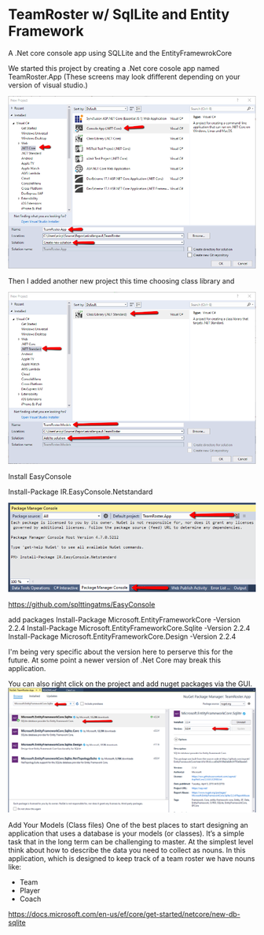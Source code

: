 # TeamRoster w/ SqlLite and Entity Framework
A .Net core console app using SQLLite and the EntityFramewrokCore

We started this project by creating a .Net core cosole app named TeamRoster.App 
(These screens may look dfifferent depending on your version of visual studio.)

![File](file.bmp)

Then I added another new project this time choosing class library and  

![Add Models](AddModels.bmp)


Install EasyConsole

Install-Package IR.EasyConsole.Netstandard 

![Install Easy Console Nuget](InstallEasyConsoleNuget.bmp)

https://github.com/splttingatms/EasyConsole

add packages
Install-Package Microsoft.EntityFrameworkCore -Version 2.2.4
Install-Package Microsoft.EntityFrameworkCore.Sqlite -Version 2.2.4
Install-Package Microsoft.EntityFrameworkCore.Design -Version 2.2.4

I'm being very specific about the version here to perserve this for the 
future. At some point a newer version of .Net Core may break this application.

You can also right click on the project and add nuget packages via the GUI.
![Nuget Manager G U I](NugetManagerGUI.bmp)


Add Your Models (Class files)
One of the best places to start designing an application that uses a database is your models (or classes). 
It’s a simple task that in the long term can be challenging to master. 
At the simplest level think about how to describe the data you need to collect as nouns. 
In this application, which is designed to keep track of a team roster we have nouns like:

- Team
- Player
- Coach

https://docs.microsoft.com/en-us/ef/core/get-started/netcore/new-db-sqlite
